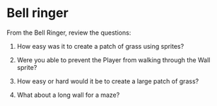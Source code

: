 # Bell ringer

From the Bell Ringer, review the questions:

1. How easy was it to create a patch of grass using sprites?
1. Were you able to prevent the Player from walking through the Wall sprite?
1. How easy or hard would it be to create a large patch of grass?
  
1. What about a long wall for a maze?
